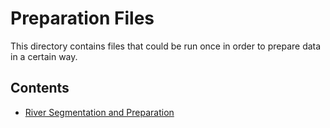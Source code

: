 # Preparation Files

This directory contains files that could be run once in order to prepare data in a certain way.

## Contents

* [River Segmentation and Preparation](segmentize_rivers.py)
